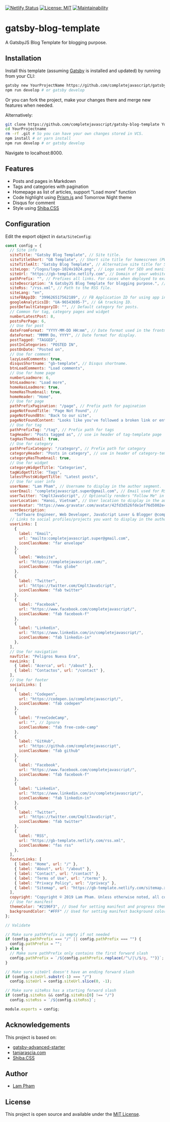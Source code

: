 [![Netlify Status](https://api.netlify.com/api/v1/badges/89b8cdfb-af7f-48d5-863f-64fbbdfe8986/deploy-status)](https://app.netlify.com/sites/gb-template/deploys) [![License: MIT](https://img.shields.io/badge/License-MIT-blue.svg)](https://opensource.org/licenses/MIT) [![Maintainability](https://api.codeclimate.com/v1/badges/b23277cf6232a88f59ec/maintainability)](https://codeclimate.com/github/completejavascript/gatsby-blog-template/maintainability)

# gatsby-blog-template

A GatsbyJS Blog Template for blogging purpose.

## Installation

Install this template (assuming [Gatsby](https://github.com/gatsbyjs/gatsby/) is installed and updated) by running from your CLI:

```bash
gatsby new YourProjectName https://github.com/completejavascript/gatsby-blog-template
npm run develop # or gatsby develop
```

Or you can fork the project, make your changes there and merge new features when needed.

Alternatively:

```bash
git clone https://github.com/completejavascript/gatsby-blog-template YourProjectName # Clone the project
cd YourProjectname
rm -rf .git # So you can have your own changes stored in VCS.
npm install # or yarn install
npm run develop # or gatsby develop 
```

Navigate to localhost:8000.

## Features

  * Posts and pages in Markdown
  * Tags and categories with pagination
  * Homepage as list of articles, support "Load more" function
  * Code highlight using [Prism.js](https://prismjs.com/) and Tomorrow Night theme
  * Disqus for comment
  * Style using [Shiba.CSS](https://github.com/completejavascript/shiba-css)

## Configuration

Edit the export object in `data/SiteConfig`:

```js
const config = {
  // Site info
  siteTitle: "Gatsby Blog Template", // Site title.
  siteTitleShort: "GB Template", // Short site title for homescreen (PWA). Preferably should be under 12 characters to prevent truncation.
  siteTitleAlt: "Gatsby Blog Template", // Alternative site title for SEO.
  siteLogo: "/logos/logo-1024x1024.png", // Logo used for SEO and manifest.
  siteUrl: "https://gb-template.netlify.com", // Domain of your website without pathPrefix.
  pathPrefix: "", // Prefixes all links. For cases when deployed to example.github.io/gatsby-advanced-starter/.
  siteDescription: "A GatsbyJS Blog Template for blogging purpose.", // Website description used for RSS feeds/meta description tag.
  siteRss: "/rss.xml", // Path to the RSS file.
  siteLang: "en",
  siteFBAppID: "399626517562189", // FB Application ID for using app insights
  googleAnalyticsID: "UA-96543695-7", // GA tracking ID.
  postDefaultCategoryID: "", // Default category for posts.
  // Common for tag, category pages and widget
  numberLatestPost: 8,
  postsPerPage: 6,
  // Use for post
  dateFromFormat: "YYYY-MM-DD HH:mm", // Date format used in the frontmatter.
  dateFormat: "MMMM Do, YYYY", // Date format for display.
  postTagged: "TAGGED",
  postInCategories: "POSTED IN",
  postOnDate: "Posted on",
  // Use for comment
  lazyLoadComments: true,
  disqusShortname: "gb-template", // Disqus shortname.
  btnLoadComments: "Load comments",
  // Use for home page
  numberLoadmore: 6,
  btnLoadmore: "Load more",
  homeHasLoadmore: true,
  homeHasThumbnail: true,
  homeHeader: "Home",
  // Use for page
  pathPrefixPagination: "/page", // Prefix path for pagination
  pageNotFoundTitle: "Page Not Found", // 
  pageNotFoundBtn: "Back to our site",
  pageNotFoundContent: "Looks like you've followed a broken link or entered a URL that doesn't exist on this site.",
  // Use for tag
  pathPrefixTag: "/tag", // Prefix path for tags
  tagHeader: "Posts tagged as", // use in header of tag-template page
  tagHasThumbnail: true,
  // Use for category
  pathPrefixCategory: "/category", // Prefix path for category
  categoryHeader: "Posts in category", // use in header of category-template page
  categoryHasThumbnail: true,
  // Use for widget
  categoryWidgetTitle: "Categories",
  tagWidgetTitle: "Tags",
  latestPostsWidgetTitle: "Latest posts",
  // Use for user info
  userName: "Lam Pham", // Username to display in the author segment.
  userEmail: "completejavascript.super@gmail.com", // Email used for RSS feed's author segment
  userTwitter: "CmpltJavaScript", // Optionally renders "Follow Me" in the UserInfo segment.
  userLocation: "Hanoi, Vietnam", // User location to display in the author segment.
  userAvatar: "https://www.gravatar.com/avatar/42fd3d526fde1ef76d5002e4ebd303e9.jpg?s=300", // User avatar to display in the author segment.
  userDescription:
    "Software Engineer, Web Developer, JavaScript Lover & Blogger @completejavascript.", // User description to display in the author segment.
  // Links to social profiles/projects you want to display in the author segment/navigation bar.
  userLinks: [
    {
      label: "Email",
      url: "mailto:completejavascript.super@gmail.com",
      iconClassName: "far envelope"
    },
    {
      label: "Website",
      url: "https://completejavascript.com/",
      iconClassName: "fas globe"
    },
    {
      label: "Twitter",
      url: "https://twitter.com/CmpltJavaScript",
      iconClassName: "fab twitter"
    },
    { 
      label: "Facebook", 
      url: "https://www.facebook.com/completejavascript/", 
      iconClassName: "fab facebook-f" 
    },
    { 
      label: "Linkedin", 
      url: "https://www.linkedin.com/in/completejavascript/", 
      iconClassName: "fab linkedin-in"
    },
  ],
  // Use for navigation
  navTitle: "Peligros Nueva Era",
  navLinks: [
    { label: "Acerca", url: "/about" },
    { label: "Contactos", url: "/contact" },
  ],
  // Use for footer
  socialLinks: [
    { 
      label: "Codepen", 
      url: "https://codepen.io/completejavascript/", 
      iconClassName: "fab codepen" 
    },
    { 
      label: "FreeCodeCamp", 
      url: "", // Ignore 
      iconClassName: "fab free-code-camp"
    },
    { 
      label: "GitHub",
      url: "https://github.com/completejavascript",
      iconClassName: "fab github"
    },
    { 
      label: "Facebook", 
      url: "https://www.facebook.com/completejavascript/", 
      iconClassName: "fab facebook-f"
    },
    { 
      label: "Linkedin", 
      url: "https://www.linkedin.com/in/completejavascript/", 
      iconClassName: "fab linkedin-in"
    },
    {
      label: "Twitter",
      url: "https://twitter.com/CmpltJavaScript",
      iconClassName: "fab twitter"
    },
    {
      label: "RSS",
      url: "https://gb-template.netlify.com/rss.xml",
      iconClassName: "fas rss"
    },
  ],
  footerLinks: [
    { label: "Home", url: "/" },
    { label: "About", url: "/about" },
    { label: "Contact", url: "/contact" },
    { label: "Terms of Use", url: "/terms" },
    { label: "Privacy Policy", url: "/privacy" },
    { label: "Sitemap", url: "https://gb-template.netlify.com/sitemap.xml" },
  ],
  copyright: "Copyright © 2019 Lam Pham. Unless otherwise noted, all code MIT license.",
  // Use for manifest
  themeColor: "#2196F3", // Used for setting manifest and progress theme colors.
  backgroundColor: "#FFF" // Used for setting manifest background color.
};

// Validate

// Make sure pathPrefix is empty if not needed
if (config.pathPrefix === "/" || config.pathPrefix === "") {
  config.pathPrefix = "";
} else {
  // Make sure pathPrefix only contains the first forward slash
  config.pathPrefix = `/${config.pathPrefix.replace(/^\/|\/$/g, "")}`;
}

// Make sure siteUrl doesn't have an ending forward slash
if (config.siteUrl.substr(-1) === "/")
  config.siteUrl = config.siteUrl.slice(0, -1);

// Make sure siteRss has a starting forward slash
if (config.siteRss && config.siteRss[0] !== "/")
  config.siteRss = `/${config.siteRss}`;

module.exports = config;
```

## Acknowledgements

This project is based on: 
  
  * [gatsby-advanced-starter](https://github.com/vagr9k/gatsby-advanced-starter/)
  * [taniarascia.com](https://github.com/taniarascia/taniarascia.com)
  * [Shiba.CSS](https://github.com/completejavascript/shiba-css)

## Author

  * [Lam Pham](http://about.phamvanlam.com)

## License

This project is open source and available under the [MIT License](https://github.com/completejavascript/gatsby-blog-template/blob/dev/LICENSE).